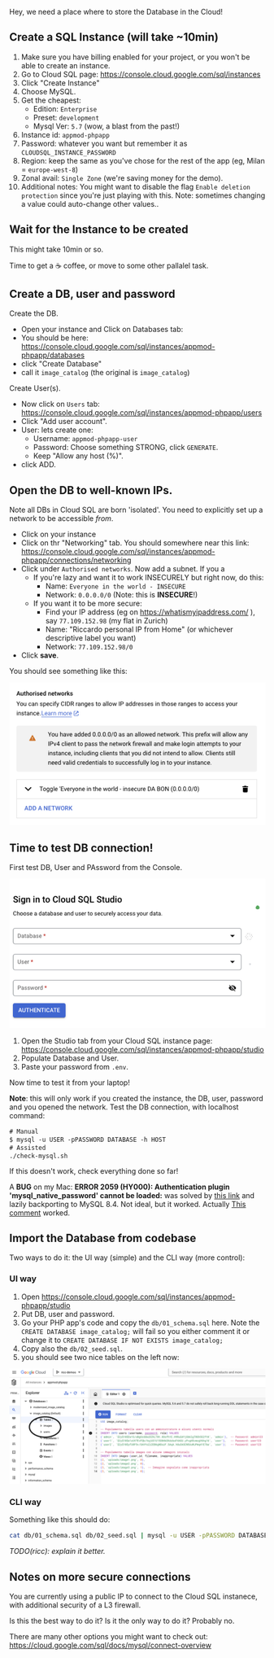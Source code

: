 
Hey, we need a place where to store the Database in the Cloud!

## Create a SQL Instance (will take ~10min)

1. Make sure you have billing enabled for your project, or you won't be able to create an instance.
2. Go to Cloud SQL page: https://console.cloud.google.com/sql/instances
3. Click "Create Instance"
4. Choose MySQL.
5. Get the cheapest:
    * Edition: `Enterprise`
    * Preset: `development`
    * Mysql Ver: `5.7` (wow, a blast from the past!)
6. Instance id: `appmod-phpapp`
7. Password: whatever you want but remember it as `CLOUDSQL_INSTANCE_PASSWORD`
8. Region: keep the same as you've chose for the rest of the app (eg, Milan = `europe-west-8`)
9. Zonal avail: `Single Zone` (we're saving money for the demo).
10. Additional notes: You might want to disable the flag `Enable deletion protection` since you're just playing with this.
Note: sometimes changing a value could auto-change other values..

## Wait for the Instance to be created

This might take 10min or so.

Time to get a ☕️ coffee, or move to some other pallalel task.

## Create a DB, user and password

Create the DB.

* Open your instance and Click on Databases tab:
* You should be here: https://console.cloud.google.com/sql/instances/appmod-phpapp/databases
* click "Create Database"
* call it `image_catalog` (the original is `image_catalog`)

Create User(s).

* Now click on `Users` tab: https://console.cloud.google.com/sql/instances/appmod-phpapp/users
* Click "Add user account".
* User: lets create one:
    * Username: `appmod-phpapp-user`
    * Password: Choose something STRONG, click `GENERATE`.
    * Keep "Allow any host (%)".
* click ADD.

## Open the DB to well-known IPs.

Note all DBs in Cloud SQL are born 'isolated'. You need to explicitly set up a network to be accessible *from*.

* Click on your instance
* Click on thr "Networking" tab. You should somewhere near this link: https://console.cloud.google.com/sql/instances/appmod-phpapp/connections/networking
* Click under `Authorised networks`. Now add a subnet. If you a
    * If you're lazy and want it to work INSECURELY but right now, do this:
        * Name: `Everyone in the world - INSECURE`
        * Network: `0.0.0.0/0` (Note: this is **INSECURE**!)
    * If you want it to be more secure:
        * Find your IP address (eg on https://whatismyipaddress.com/ ), say `77.109.152.98` (my flat in Zurich)
        * Name: "Riccardo personal IP from Home" (or whichever descriptive label you want)
        * Network: `77.109.152.98/0`
* Click **save**.

You should see something like this:

![alt text](image-1.png)

## Time to test DB connection!

First test DB, User and PAssword from the Console.

![alt text](image.png)

1. Open the Studio tab from your Cloud SQL instance page: https://console.cloud.google.com/sql/instances/appmod-phpapp/studio
1. Populate Database and User.
1. Paste your password from `.env`.

Now time to test it from your laptop!

**Note**: this will only work if you created the instance, the DB, user, password and you opened the network.
Test the DB connection, with localhost command:

```
# Manual
$ mysql -u USER -pPASSWORD DATABASE -h HOST
# Assisted
./check-mysql.sh
```

If this doesn't work, check everything done so far!

A **BUG** on my Mac: **ERROR 2059 (HY000): Authentication plugin 'mysql_native_password' cannot be loaded:** was solved
by [this link](https://github.com/Homebrew/homebrew-core/issues/180498) and lazily backporting to MySQL 8.4. Not ideal, but it worked. Actually [This comment](https://github.com/Homebrew/homebrew-core/issues/180498#issuecomment-2296006936) worked.

## Import the Database from codebase

Two ways to do it: the UI way (simple) and the CLI way (more control):

### UI way

1. Open https://console.cloud.google.com/sql/instances/appmod-phpapp/studio
1. Put DB, user and password.
1. Go your PHP app's code and copy the `db/01_schema.sql` here. Note the `CREATE DATABASE image_catalog;` will fail so you either comment it or change it to `CREATE DATABASE IF NOT EXISTS image_catalog;`
1. Copy also the `db/02_seed.sql`.
1. you should see two nice tables on the left now:

![alt text](image-2.png)

### CLI way

Something like this should do:

```bash
cat db/01_schema.sql db/02_seed.sql | mysql -u USER -pPASSWORD DATABASE -h HOST # substitute vars appropriately
```

*TODO(ricc): explain it better.*

## Notes on more secure connections

You are currently using a public IP to connect to the Cloud SQL instanece, with additional security of a L3 firewall.

Is this the best way to do it? Is it the only way to do it? Probably no.

There are many other options you might want to check out: https://cloud.google.com/sql/docs/mysql/connect-overview


